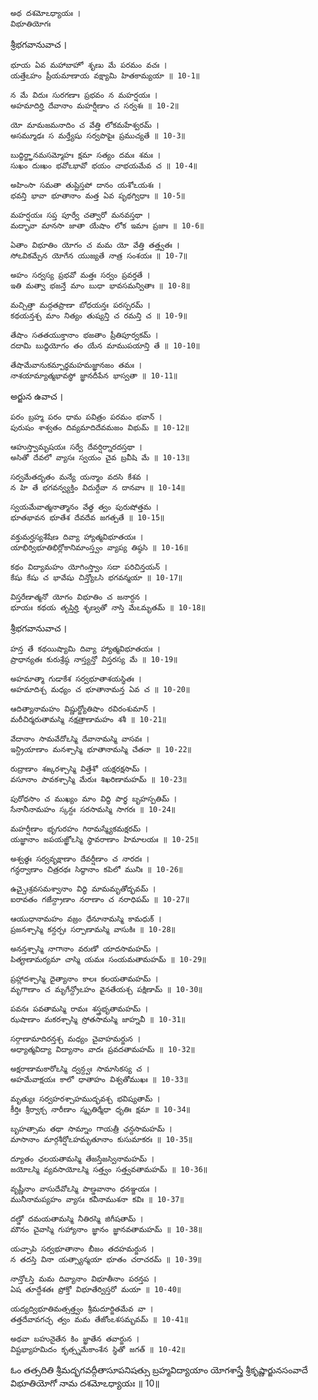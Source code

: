 	అథ దశమోఽధ్యాయః ।
	విభూతియోగః

శ్రీభగవానువాచ ।

	భూయ ఏవ మహాబాహో శృణు మే పరమం వచః ।
	యత్తేఽహం ప్రీయమాణాయ వక్ష్యామి హితకామ్యయా ॥ 10-1॥

	న మే విదుః సురగణాః ప్రభవం న మహర్షయః ।
	అహమాదిర్హి దేవానాం మహర్షీణాం చ సర్వశః ॥ 10-2॥

	యో మామజమనాదిం చ వేత్తి లోకమహేశ్వరమ్ ।
	అసమ్మూఢః స మర్త్యేషు సర్వపాపైః ప్రముచ్యతే ॥ 10-3॥

	బుద్ధిర్జ్ఞానమసమ్మోహః క్షమా సత్యం దమః శమః ।
	సుఖం దుఃఖం భవోఽభావో భయం చాభయమేవ చ ॥ 10-4॥

	అహింసా సమతా తుష్టిస్తపో దానం యశోఽయశః ।
	భవన్తి భావా భూతానాం మత్త ఏవ పృథగ్విధాః ॥ 10-5॥

	మహర్షయః సప్త పూర్వే చత్వారో మనవస్తథా ।
	మద్భావా మానసా జాతా యేషాం లోక ఇమాః ప్రజాః ॥ 10-6॥

	ఏతాం విభూతిం యోగం చ మమ యో వేత్తి తత్త్వతః ।
	సోఽవికమ్పేన యోగేన యుజ్యతే నాత్ర సంశయః ॥ 10-7॥

	అహం సర్వస్య ప్రభవో మత్తః సర్వం ప్రవర్తతే ।
	ఇతి మత్వా భజన్తే మాం బుధా భావసమన్వితాః ॥ 10-8॥

	మచ్చిత్తా మద్గతప్రాణా బోధయన్తః పరస్పరమ్ ।
	కథయన్తశ్చ మాం నిత్యం తుష్యన్తి చ రమన్తి చ ॥ 10-9॥

	తేషాం సతతయుక్తానాం భజతాం ప్రీతిపూర్వకమ్ ।
	దదామి బుద్ధియోగం తం యేన మాముపయాన్తి తే ॥ 10-10॥

	తేషామేవానుకమ్పార్థమహమజ్ఞానజం తమః ।
	నాశయామ్యాత్మభావస్థో జ్ఞానదీపేన భాస్వతా ॥ 10-11॥

అర్జున ఉవాచ ।

	పరం బ్రహ్మ పరం ధామ పవిత్రం పరమం భవాన్ ।
	పురుషం శాశ్వతం దివ్యమాదిదేవమజం విభుమ్ ॥ 10-12॥

	ఆహుస్త్వామృషయః సర్వే దేవర్షిర్నారదస్తథా ।
	అసితో దేవలో వ్యాసః స్వయం చైవ బ్రవీషి మే ॥ 10-13॥

	సర్వమేతదృతం మన్యే యన్మాం వదసి కేశవ ।
	న హి తే భగవన్వ్యక్తిం విదుర్దేవా న దానవాః ॥ 10-14॥

	స్వయమేవాత్మనాత్మానం వేత్థ త్వం పురుషోత్తమ ।
	భూతభావన భూతేశ దేవదేవ జగత్పతే ॥ 10-15॥

	వక్తుమర్హస్యశేషేణ దివ్యా హ్యాత్మవిభూతయః ।
	యాభిర్విభూతిభిర్లోకానిమాంస్త్వం వ్యాప్య తిష్ఠసి ॥ 10-16॥

	కథం విద్యామహం యోగింస్త్వాం సదా పరిచిన్తయన్ ।
	కేషు కేషు చ భావేషు చిన్త్యోఽసి భగవన్మయా ॥ 10-17॥

	విస్తరేణాత్మనో యోగం విభూతిం చ జనార్దన ।
	భూయః కథయ తృప్తిర్హి శృణ్వతో నాస్తి మేఽమృతమ్ ॥ 10-18॥

శ్రీభగవానువాచ ।

	హన్త తే కథయిష్యామి దివ్యా హ్యాత్మవిభూతయః ।
	ప్రాధాన్యతః కురుశ్రేష్ఠ నాస్త్యన్తో విస్తరస్య మే ॥ 10-19॥

	అహమాత్మా గుడాకేశ సర్వభూతాశయస్థితః ।
	అహమాదిశ్చ మధ్యం చ భూతానామన్త ఏవ చ ॥ 10-20॥

	ఆదిత్యానామహం విష్ణుర్జ్యోతిషాం రవిరంశుమాన్ ।
	మరీచిర్మరుతామస్మి నక్షత్రాణామహం శశీ ॥ 10-21॥

	వేదానాం సామవేదోఽస్మి దేవానామస్మి వాసవః ।
	ఇన్ద్రియాణాం మనశ్చాస్మి భూతానామస్మి చేతనా ॥ 10-22॥

	రుద్రాణాం శఙ్కరశ్చాస్మి విత్తేశో యక్షరక్షసామ్ ।
	వసూనాం పావకశ్చాస్మి మేరుః శిఖరిణామహమ్ ॥ 10-23॥

	పురోధసాం చ ముఖ్యం మాం విద్ధి పార్థ బృహస్పతిమ్ ।
	సేనానీనామహం స్కన్దః సరసామస్మి సాగరః ॥ 10-24॥

	మహర్షీణాం భృగురహం గిరామస్మ్యేకమక్షరమ్ ।
	యజ్ఞానాం జపయజ్ఞోఽస్మి స్థావరాణాం హిమాలయః ॥ 10-25॥

	అశ్వత్థః సర్వవృక్షాణాం దేవర్షీణాం చ నారదః ।
	గన్ధర్వాణాం చిత్రరథః సిద్ధానాం కపిలో మునిః ॥ 10-26॥

	ఉచ్చైఃశ్రవసమశ్వానాం విద్ధి మామమృతోద్భవమ్ ।
	ఐరావతం గజేన్ద్రాణాం నరాణాం చ నరాధిపమ్ ॥ 10-27॥

	ఆయుధానామహం వజ్రం ధేనూనామస్మి కామధుక్ ।
	ప్రజనశ్చాస్మి కన్దర్పః సర్పాణామస్మి వాసుకిః ॥ 10-28॥

	అనన్తశ్చాస్మి నాగానాం వరుణో యాదసామహమ్ ।
	పితౄణామర్యమా చాస్మి యమః సంయమతామహమ్ ॥ 10-29॥

	ప్రహ్లాదశ్చాస్మి దైత్యానాం కాలః కలయతామహమ్ ।
	మృగాణాం చ మృగేన్ద్రోఽహం వైనతేయశ్చ పక్షిణామ్ ॥ 10-30॥

	పవనః పవతామస్మి రామః శస్త్రభృతామహమ్ ।
	ఝషాణాం మకరశ్చాస్మి స్రోతసామస్మి జాహ్నవీ ॥ 10-31॥

	సర్గాణామాదిరన్తశ్చ మధ్యం చైవాహమర్జున ।
	అధ్యాత్మవిద్యా విద్యానాం వాదః ప్రవదతామహమ్ ॥ 10-32॥

	అక్షరాణామకారోఽస్మి ద్వన్ద్వః సామాసికస్య చ ।
	అహమేవాక్షయః కాలో ధాతాహం విశ్వతోముఖః ॥ 10-33॥

	మృత్యుః సర్వహరశ్చాహముద్భవశ్చ భవిష్యతామ్ ।
	కీర్తిః శ్రీర్వాక్చ నారీణాం స్మృతిర్మేధా ధృతిః క్షమా ॥ 10-34॥

	బృహత్సామ తథా సామ్నాం గాయత్రీ ఛన్దసామహమ్ ।
	మాసానాం మార్గశీర్షోఽహమృతూనాం కుసుమాకరః ॥ 10-35॥

	ద్యూతం ఛలయతామస్మి తేజస్తేజస్వినామహమ్ ।
	జయోఽస్మి వ్యవసాయోఽస్మి సత్త్వం సత్త్వవతామహమ్ ॥ 10-36॥

	వృష్ణీనాం వాసుదేవోఽస్మి పాణ్డవానాం ధనఞ్జయః ।
	మునీనామప్యహం వ్యాసః కవీనాముశనా కవిః ॥ 10-37॥

	దణ్డో దమయతామస్మి నీతిరస్మి జిగీషతామ్ ।
	మౌనం చైవాస్మి గుహ్యానాం జ్ఞానం జ్ఞానవతామహమ్ ॥ 10-38॥

	యచ్చాపి సర్వభూతానాం బీజం తదహమర్జున ।
	న తదస్తి వినా యత్స్యాన్మయా భూతం చరాచరమ్ ॥ 10-39॥

	నాన్తోఽస్తి మమ దివ్యానాం విభూతీనాం పరన్తప ।
	ఏష తూద్దేశతః ప్రోక్తో విభూతేర్విస్తరో మయా ॥ 10-40॥

	యద్యద్విభూతిమత్సత్త్వం శ్రీమదూర్జితమేవ వా ।
	తత్తదేవావగచ్ఛ త్వం మమ తేజోంఽశసమ్భవమ్ ॥ 10-41॥

	అథవా బహునైతేన కిం జ్ఞాతేన తవార్జున ।
	విష్టభ్యాహమిదం కృత్స్నమేకాంశేన స్థితో జగత్ ॥ 10-42॥


ఓం తత్సదితి శ్రీమద్భగవద్గీతాసూపనిషత్సు
బ్రహ్మవిద్యాయాం యోగశాస్త్రే శ్రీకృష్ణార్జునసంవాదే
విభూతియోగో నామ దశమోఽధ్యాయః ॥ 10॥